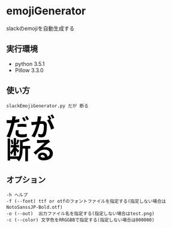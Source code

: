 # emojiGenerator
slackのemojiを自動生成する

## 実行環境
- python 3.5.1
- Pillow 3.3.0

## 使い方
    slackEmojiGenerator.py だが 断る

![test.png](test.png)

## オプション
    -h ヘルプ
    -f (--font) ttf or otfのフォントファイルを指定する(指定しない場合はNotoSanssJP-Bold.otf)
    -o (--out)  出力ファイル名を指定する(指定しない場合はtest.png)
    -c (--color) 文字色をRRGGBBで指定する(指定しない場合は000000)
